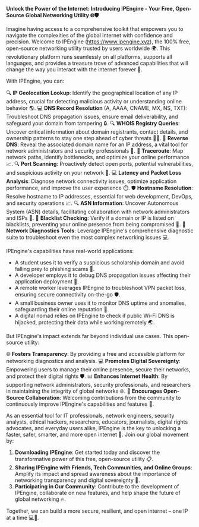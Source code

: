 **Unlock the Power of the Internet: Introducing IPEngine - Your Free, Open-Source Global Networking Utility 🌐🛡️**

Imagine having access to a comprehensive toolkit that empowers you to navigate the complexities of the global internet with confidence and precision. Welcome to IPEngine (https://www.ipengine.xyz), the 100% free, open-source networking utility trusted by users worldwide 🌍. This revolutionary platform runs seamlessly on all platforms, supports all languages, and provides a treasure trove of advanced capabilities that will change the way you interact with the internet forever 🔀.

With IPEngine, you can:

🔍 **IP Geolocation Lookup**: Identify the geographical location of any IP address, crucial for detecting malicious activity or understanding online behavior 🌎.
💻 **DNS Record Resolution** (A, AAAA, CNAME, MX, NS, TXT): Troubleshoot DNS propagation issues, ensure email deliverability, and safeguard your domain from tampering 🔒.
🔍 **WHOIS Registry Queries**: Uncover critical information about domain registrants, contact details, and ownership patterns to stay one step ahead of cyber threats 👮‍♂️.
🔄 **Reverse DNS**: Reveal the associated domain name for an IP address, a vital tool for network administrators and security professionals 🔧.
🚀 **Traceroute**: Map network paths, identify bottlenecks, and optimize your online performance 📈.
🔍 **Port Scanning**: Proactively detect open ports, potential vulnerabilities, and suspicious activity on your network 🔑.
💻 **Latency and Packet Loss Analysis**: Diagnose network connectivity issues, optimize application performance, and improve the user experience ⏱️.
🛡️ **Hostname Resolution**: Resolve hostname to IP addresses, essential for web development, DevOps, and security operations 📈.
🔍 **ASN Information**: Uncover Autonomous System (ASN) details, facilitating collaboration with network administrators and ISPs 🤝.
🚨 **Blacklist Checking**: Verify if a domain or IP is listed on blacklists, preventing your online presence from being compromised 🚫.
👥 **Network Diagnostics Tools**: Leverage IPEngine's comprehensive diagnostic suite to troubleshoot even the most complex networking issues 💻.

IPEngine's capabilities have real-world applications:

* A student uses it to verify a suspicious scholarship domain and avoid falling prey to phishing scams 📝.
* A developer employs it to debug DNS propagation issues affecting their application deployment 🔋.
* A remote worker leverages IPEngine to troubleshoot VPN packet loss, ensuring secure connectivity on-the-go 🛡️.
* A small business owner uses it to monitor DNS uptime and anomalies, safeguarding their online reputation 💼.
* A digital nomad relies on IPEngine to check if public Wi-Fi DNS is hijacked, protecting their data while working remotely 🌏.

But IPEngine's impact extends far beyond individual use cases. This open-source utility:

🌐 **Fosters Transparency**: By providing a free and accessible platform for networking diagnostics and analysis.
💻 **Promotes Digital Sovereignty**: Empowering users to manage their online presence, secure their networks, and protect their digital rights 🛡️.
📊 **Enhances Internet Health**: By supporting network administrators, security professionals, and researchers in maintaining the integrity of global networks 🌐.
🤝 **Encourages Open-Source Collaboration**: Welcoming contributions from the community to continuously improve IPEngine's capabilities and features 🔀.

As an essential tool for IT professionals, network engineers, security analysts, ethical hackers, researchers, educators, journalists, digital rights advocates, and everyday users alike, IPEngine is the key to unlocking a faster, safer, smarter, and more open internet 🚀. Join our global movement by:

1. **Downloading IPEngine**: Get started today and discover the transformative power of this free, open-source utility 📋.
2. **Sharing IPEngine with Friends, Tech Communities, and Online Groups**: Amplify its impact and spread awareness about the importance of networking transparency and digital sovereignty 📢.
3. **Participating in Our Community**: Contribute to the development of IPEngine, collaborate on new features, and help shape the future of global networking 🔥.

Together, we can build a more secure, resilient, and open internet – one IP at a time 💻🔀.